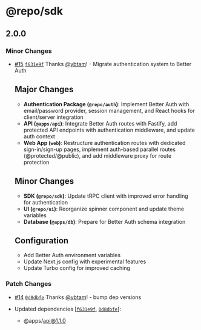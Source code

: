 # @repo/sdk

## 2.0.0

### Minor Changes

- [#15](https://github.com/tamyikadze/mono-kadze-repo/pull/15) [`f631e9f`](https://github.com/tamyikadze/mono-kadze-repo/commit/f631e9f44844c391ffa7a9e46b64adbdd5624123) Thanks [@ybtam](https://github.com/ybtam)! - Migrate authentication system to Better Auth

  ## Major Changes

  - **Authentication Package (`@repo/auth`)**: Implement Better Auth with email/password provider, session management, and React hooks for client/server integration
  - **API (`@apps/api`)**: Integrate Better Auth routes with Fastify, add protected API endpoints with authentication middleware, and update auth context
  - **Web App (`web`)**: Restructure authentication routes with dedicated sign-in/sign-up pages, implement auth-based parallel routes (@protected/@public), and add middleware proxy for route protection

  ## Minor Changes

  - **SDK (`@repo/sdk`)**: Update tRPC client with improved error handling for authentication
  - **UI (`@repo/ui`)**: Reorganize spinner component and update theme variables
  - **Database (`@apps/db`)**: Prepare for Better Auth schema integration

  ## Configuration

  - Add Better Auth environment variables
  - Update Next.js config with experimental features
  - Update Turbo config for improved caching

### Patch Changes

- [#14](https://github.com/tamyikadze/mono-kadze-repo/pull/14) [`0d8dbfe`](https://github.com/tamyikadze/mono-kadze-repo/commit/0d8dbfe7f9c5848bc354450a30cc89d7f3f13f0f) Thanks [@ybtam](https://github.com/ybtam)! - bump dep versions

- Updated dependencies [[`f631e9f`](https://github.com/tamyikadze/mono-kadze-repo/commit/f631e9f44844c391ffa7a9e46b64adbdd5624123), [`0d8dbfe`](https://github.com/tamyikadze/mono-kadze-repo/commit/0d8dbfe7f9c5848bc354450a30cc89d7f3f13f0f)]:
  - @apps/api@1.1.0
